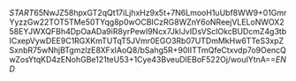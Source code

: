 $START$65NwJZ58hpxGT2qQt17iLjhxHz9x5t+7N6LmooH1uUbf8WW9+01GmrYyzzGw22TOT5TMe50TYqg8p0wOCBICzRG8WZnY6oNReejVLELoNWOX258EYJWXQFBh4DpOaADa9iR8yrPewI9Ncx7JklJvIDsVSclOkcBUDcmZ4g3tbICxepVywDEE9C1RGXKmTUTqT5JVmr0EGO3Rb07UTDmMkHw6TTeS3xpZSxnbR75wNhjBTgmzlzE8XFxIAoQ8/bSahg5R+90IITTmQfeCtxvdp7o9OencQwZosYtqKD4zENohGBe121teU53+1Cye43BveuDIEBoF522Oj/wouIYtnA==$END$